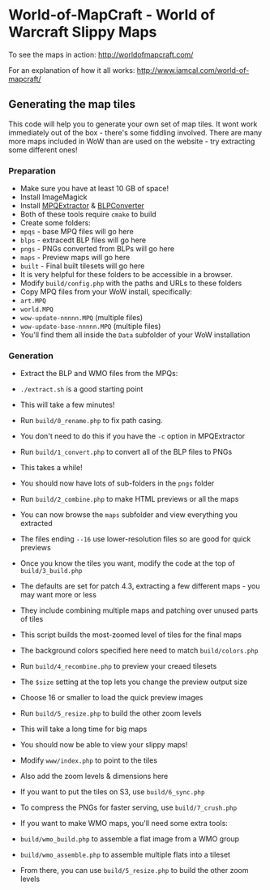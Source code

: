 World-of-MapCraft - World of Warcraft Slippy Maps
=================================================

To see the maps in action: http://worldofmapcraft.com/

For an explanation of how it all works: http://www.iamcal.com/world-of-mapcraft/


## Generating the map tiles

This code will help you to generate your own set of map tiles.
It wont work immediately out of the box - there's some fiddling involved.
There are many more maps included in WoW than are used on the website - try extracting 
some different ones!


### Preparation

* Make sure you have at least 10 GB of space!
* Install ImageMagick
* Install <a href="https://github.com/Kanma/MPQExtractor">MPQExtractor</a> & <a href="https://github.com/Kanma/BLPConverter">BLPConverter</a>
 * Both of these tools require <code>cmake</code> to build
* Create some folders:
 * <code>mpqs</code> - base MPQ files will go here
 * <code>blps</code> - extracedt BLP files will go here
 * <code>pngs</code> - PNGs converted from BLPs will go here
 * <code>maps</code> - Preview maps will go here
 * <code>built</code> - Final built tilesets will go here
 * It is very helpful for these folders to be accessible in a browser.
* Modify <code>build/config.php</code> with the paths and URLs to these folders
* Copy MPQ files from your WoW install, specifically:
 * <code>art.MPQ</code>
 * <code>world.MPQ</code>
 * <code>wow-update-nnnnn.MPQ</code> (multiple files)
 * <code>wow-update-base-nnnnn.MPQ</code> (multiple files)
 * You'll find them all inside the <code>Data</code> subfolder of your WoW installation


### Generation

* Extract the BLP and WMO files from the MPQs:
 * `./extract.sh` is a good starting point
 * This will take a few minutes!

* Run <code>build/0_rename.php</code> to fix path casing.
 * You don't need to do this if you have the `-c` option in MPQExtractor

* Run <code>build/1_convert.php</code> to convert all of the BLP files to PNGs
 * This takes a while!
 * You should now have lots of sub-folders in the <code>pngs</code> folder

* Run <code>build/2_combine.php</code> to make HTML previews or all the maps
 * You can now browse the <code>maps</code> subfolder and view everything you extracted
 * The files ending <code>--16</code> use lower-resolution files so are good for quick previews

* Once you know the tiles you want, modify the code at the top of <code>build/3_build.php</code>
 * The defaults are set for patch 4.3, extracting a few different maps - you may want more or less
 * They include combining multiple maps and patching over unused parts of tiles
 * This script builds the most-zoomed level of tiles for the final maps
 * The background colors specified here need to match `build/colors.php`

* Run <code>build/4_recombine.php</code> to preview your creaed tilesets
 * The <code>$size</code> setting at the top lets you change the preview output size
 * Choose 16 or smaller to load the quick preview images

* Run <code>build/5_resize.php</code> to build the other zoom levels
 * This will take a long time for big maps

* You should now be able to view your slippy maps!
 * Modify <code>www/index.php</code> to point to the tiles
 * Also add the zoom levels & dimensions here

* If you want to put the tiles on S3, use <code>build/6_sync.php</code>

* To compress the PNGs for faster serving, use <code>build/7_crush.php</code>

* If you want to make WMO maps, you'll need some extra tools:
 * `build/wmo_build.php` to assemble a flat image from a WMO group
 * `build/wmo_assemble.php` to assemble multiple flats into a tileset
 * From there, you can use <code>build/5_resize.php</code> to build the other zoom levels

